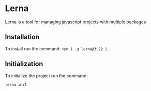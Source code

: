 # Lerna

Lerna is a tool for managing javascript projects with multiple packages

## Installation

To install run the command:
`npm i -g lerna@3.22.1`

## Initialization

To initialize the project run the command:

`lerna init`
